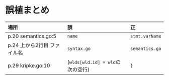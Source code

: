 # 誤植まとめ

|場所|誤|正|
|:---|:--|:--|
|p.20 semantics.go:5|`name`|`stmt.varName`|
|p.24 上から2行目 ファイル名|`syntax.go`|`semantics.go`|
|p.29 kripke.go:10|(`wlds[wld.id] = wld`の次の空行)|`}`|